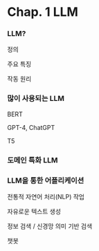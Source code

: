 # Chap. 1 LLM

### LLM?

정의

주요 특징

작동 원리

### 많이 사용되는 LLM

BERT

GPT-4, ChatGPT

T5

### 도메인 특화 LLM

### LLM을 통한 어플리케이션

전통적 자연어 처리(NLP) 작업

자유로운 텍스트 생성

정보 검색 / 신경망 의미 기반 검색

챗봇